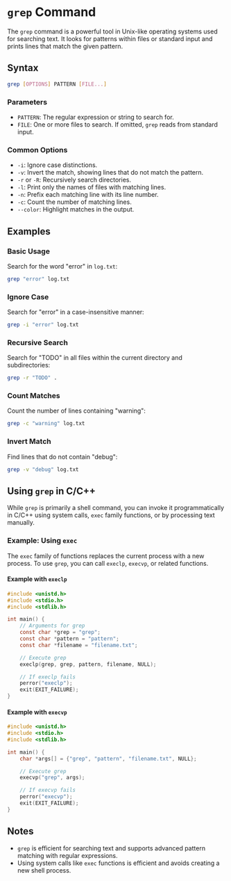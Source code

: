 # `grep` Command

The `grep` command is a powerful tool in Unix-like operating systems used for searching text. It looks for patterns within files or standard input and prints lines that match the given pattern.

## Syntax

```bash
grep [OPTIONS] PATTERN [FILE...]
```

### Parameters
- `PATTERN`: The regular expression or string to search for.
- `FILE`: One or more files to search. If omitted, `grep` reads from standard input.

### Common Options
- `-i`: Ignore case distinctions.
- `-v`: Invert the match, showing lines that do not match the pattern.
- `-r` or `-R`: Recursively search directories.
- `-l`: Print only the names of files with matching lines.
- `-n`: Prefix each matching line with its line number.
- `-c`: Count the number of matching lines.
- `--color`: Highlight matches in the output.

## Examples

### Basic Usage
Search for the word "error" in `log.txt`:

```bash
grep "error" log.txt
```

### Ignore Case
Search for "error" in a case-insensitive manner:

```bash
grep -i "error" log.txt
```

### Recursive Search
Search for "TODO" in all files within the current directory and subdirectories:

```bash
grep -r "TODO" .
```

### Count Matches
Count the number of lines containing "warning":

```bash
grep -c "warning" log.txt
```

### Invert Match
Find lines that do not contain "debug":

```bash
grep -v "debug" log.txt
```

## Using `grep` in C/C++
While `grep` is primarily a shell command, you can invoke it programmatically in C/C++ using system calls, `exec` family functions, or by processing text manually.

### Example: Using `exec`

The `exec` family of functions replaces the current process with a new process. To use `grep`, you can call `execlp`, `execvp`, or related functions.

#### Example with `execlp`

```c
#include <unistd.h>
#include <stdio.h>
#include <stdlib.h>

int main() {
    // Arguments for grep
    const char *grep = "grep";
    const char *pattern = "pattern";
    const char *filename = "filename.txt";

    // Execute grep
    execlp(grep, grep, pattern, filename, NULL);

    // If execlp fails
    perror("execlp");
    exit(EXIT_FAILURE);
}
```

#### Example with `execvp`

```c
#include <unistd.h>
#include <stdio.h>
#include <stdlib.h>

int main() {
    char *args[] = {"grep", "pattern", "filename.txt", NULL};

    // Execute grep
    execvp("grep", args);

    // If execvp fails
    perror("execvp");
    exit(EXIT_FAILURE);
}
```


## Notes
- `grep` is efficient for searching text and supports advanced pattern matching with regular expressions.
- Using system calls like `exec` functions is efficient and avoids creating a new shell process.